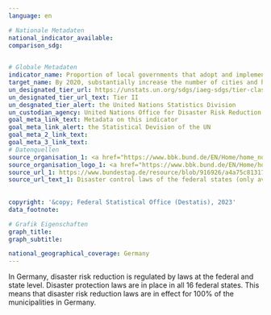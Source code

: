 ```yaml
---
language: en    

# Nationale Metadaten    
national_indicator_available:     
comparison_sdg:     
    

# Globale Metadaten    
indicator_name: Proportion of local governments that adopt and implement local disaster risk reduction strategies in line with national disaster risk reduction strategies    
target_name: By 2020, substantially increase the number of cities and human settlements adopting and implementing integrated policies and plans towards inclusion, resource efficiency, mitigation and adaptation to climate change, resilience to disasters, and develop and implement, in line with the Sendai Framework for Disaster Risk Reduction 2015-2030, holistic disaster risk management at all levels    
un_designated_tier_url: https://unstats.un.org/sdgs/iaeg-sdgs/tier-classification/    
un_designated_tier_url_text: Tier II    
un_desgnated_tier_alert: the United Nations Statistics Division    
un_custodian_agency: United Nations Office for Disaster Risk Reduction (UNDRR)    
goal_meta_link_text: Metadata on this indicator    
goal_meta_link_alert: the Statistical Devision of the UN    
goal_meta_2_link_text:     
goal_meta_3_link_text:         
# Datenquellen
source_organisation_1: <a href="https://www.bbk.bund.de/EN/Home/home_node.html" target="_blank"> Federal Office of Civil Protection and Disaster Assistance </a>
source_organisation_logo_1: <a href="https://www.bbk.bund.de/EN/Home/home_node.html" target="_blank"><img src="https://sdg-indikatoren.de/public/OrgImgEn/bbk.png" alt="Logo bbk" style="height:60px; width:148px"/></a>
source_url_1: https://www.bundestag.de/resource/blob/916926/a4a75c813172c7ccdca7290c4c97dc82/WD-3-112-22-pdf-data.pdf
source_url_text_1: Disaster control laws of the federal states (only available in German)
    
    
copyright: '&copy; Federal Statistical Office (Destatis), 2023'    
data_footnote:     

# Grafik Eigenschaften    
graph_title: 
graph_subtitle:     

national_geographical_coverage: Germany    
---
```



In Germany, disaster risk reduction is regulated by laws at the federal and state level. Disaster protection laws are in place in all 16 federal states. This means that disaster risk reduction laws are in effect for 100% of the municipalities in Germany.